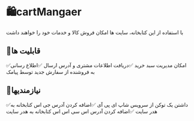 # 🛍cartMangaer
با استفاده از این کتابخانه، سایت ها امکان فروش کالا و خدمات خود را خواهند داشت

## 📝قابلیت ها
✅امکان مدیریت سبد خرید
✅دریافت اطلاعات مشتری و آدرس ارسال
✅اطلاع رسانی به فروشنده از سفارش جدید توسط پیامک

## 📝نیازمندیها
✅داشتن یک توکن از سرویس شاپ ای پی آی
✅اضافه کردن آدرس جی اس کتابخانه به هدر سایت
✅اضافه کردن آدرس اس سی اس اس کتابخانه به هدر سایت
